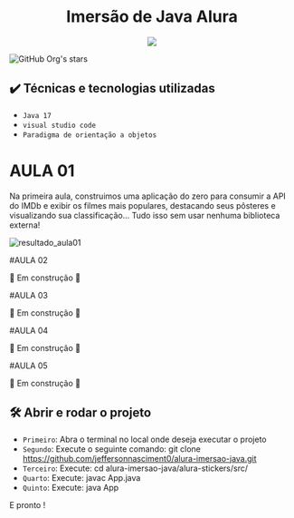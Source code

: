 <h1 align="center"> Imersão de Java Alura </h1>

<p align="center">
<img src="http://img.shields.io/static/v1?label=STATUS&message=EM%20DESENVOLVIMENTO&color=GREEN&style=for-the-badge"/>
</p>

![GitHub Org's stars](https://img.shields.io/github/stars/jeffersonnasciment0/alura-imersao-java)

## ✔️ Técnicas e tecnologias utilizadas

- ``Java 17``
- ``visual studio code``
- ``Paradigma de orientação a objetos``


# AULA 01
Na primeira aula, construimos uma aplicação do zero para consumir a API do IMDb e exibir os filmes mais populares, destacando seus pôsteres e visualizando sua classificação... Tudo isso sem usar nenhuma biblioteca externa!

![resultado_aula01](https://user-images.githubusercontent.com/59482366/180106941-32e5f90d-542e-4315-b79a-998adfe82dc0.png)

#AULA 02

 :construction: Em construção :construction:
 
 #AULA 03

 :construction: Em construção :construction:
 
 #AULA 04

 :construction: Em construção :construction:
 
 #AULA 05

 :construction: Em construção :construction:
 
## 🛠️ Abrir e rodar o projeto

- `Primeiro`: Abra o terminal no local onde deseja executar o projeto
- `Segundo`: Execute o seguinte comando: git clone https://github.com/jeffersonnasciment0/alura-imersao-java.git
- `Terceiro`: Execute: cd alura-imersao-java/alura-stickers/src/
- `Quarto`: Execute: javac App.java
- `Quinto`: Execute: java App

E pronto ! 
 
